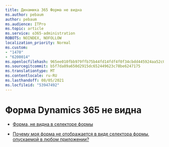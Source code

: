 ```yaml
---
title: Динамика 365 Форма не видна
ms.author: pebaum
author: pebaum
ms.audience: ITPro
ms.topic: article
ms.service: o365-administration
ROBOTS: NOINDEX, NOFOLLOW
localization_priority: Normal
ms.custom:
- "1470"
- "6200014"
ms.openlocfilehash: 965ee010fbb979ffb75b44fd14fdf4f0f34cbdd445924aa52c0937b5b1f5cc8e
ms.sourcegitcommit: b5f7da89a650d2915dc652449623c78be6247175
ms.translationtype: MT
ms.contentlocale: ru-RU
ms.lasthandoff: 08/05/2021
ms.locfileid: "53947492"
---
```

# <a name="dynamics-365-form-not-visible"></a>Форма Dynamics 365 не видна

* [Форма, не видна в селекторе формы](https://docs.microsoft.com/dynamics365/customer-engagement/customize/control-access-forms)

* [Почему моя форма не отображается в виде селектора формы, опускаемой в любом приложении?](https://docs.microsoft.com/powerapps/maker/model-driven-apps/create-design-forms?branch=master#why-is-my-form-not-visible-in-the-form-selector-drop-down-in-my-app)
